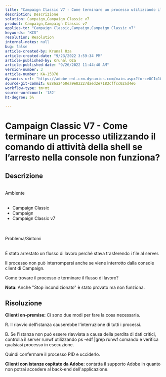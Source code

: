 ```yaml
---
title: "Campaign Classic V7 - Come terminare un processo utilizzando il comando di attività della shell se l’arresto nella console non funziona?"
description: Descrizione
solution: Campaign,Campaign Classic v7
product: Campaign,Campaign Classic v7
applies-to: "Campaign Classic,Campaign,Campaign Classic v7"
keywords: "KCS"
resolution: Resolution
internal-notes: null
bug: false
article-created-by: Krunal Oza
article-created-date: "9/23/2022 3:59:34 PM"
article-published-by: Krunal Oza
article-published-date: "9/26/2022 11:44:40 AM"
version-number: 3
article-number: KA-15078
dynamics-url: "https://adobe-ent.crm.dynamics.com/main.aspx?forceUCI=1&pagetype=entityrecord&etn=knowledgearticle&id=722ce7b2-583b-ed11-9db0-000d3a5c1bcc"
source-git-commit: 6286a2450ea9e82227daed2e7183cffcc02ad4e6
workflow-type: tm+mt
source-wordcount: '182'
ht-degree: 5%

---
```


# Campaign Classic V7 - Come terminare un processo utilizzando il comando di attività della shell se l’arresto nella console non funziona?

## Descrizione

<br>Ambiente<br><br>
- Campaign Classic
- Campaign
- Campaign Classic v7



<br><br>Problema/Sintomi<br><br>


È stato arrestato un flusso di lavoro perché stava trasferendo i file al server.

Il processo non può interrompersi anche se viene interrotto dalla console client di Campaign.

Come trovare il processo e terminare il flusso di lavoro?

<b>Nota</b>: Anche &quot;Stop incondizionato&quot; è stato provato ma non funziona.


## Risoluzione

<b>Clienti on-premise:</b>
Ci sono due modi per fare la cosa necessaria.

R. Il riavvio dell&#39;istanza causerebbe l&#39;interruzione di tutti i processi.

B. Se l&#39;istanza non può essere riavviata a causa della perdita di dati critici, controlla il server runwf utilizzando ps -edf |grep runwf comando e verifica qualsiasi processo in esecuzione.

Quindi confermare il processo PID e ucciderlo.

<b>Clienti con istanze ospitate da Adobe:</b> contatta il supporto Adobe in quanto non potrai accedere al back-end dell&#39;applicazione.
